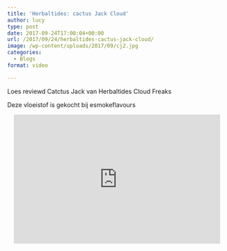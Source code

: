 ```yaml
---
title: 'Herbaltides: cactus Jack Cloud'
author: lucy
type: post
date: 2017-09-24T17:00:04+00:00
url: /2017/09/24/herbaltides-cactus-jack-cloud/
image: /wp-content/uploads/2017/09/cj2.jpg
categories:
  - Blogs
format: video

---
```

Loes reviewd Catctus Jack van Herbaltides Cloud Freaks

Deze vloeistof is gekocht bij esmokeflavours

<span class="embed-youtube" style="text-align:center; display: block;"><iframe class='youtube-player' type='text/html' width='474' height='297' src='https://www.youtube.com/embed/E9_oukGI278?version=3&#038;rel=1&#038;fs=1&#038;autohide=2&#038;showsearch=0&#038;showinfo=1&#038;iv_load_policy=1&#038;wmode=transparent' allowfullscreen='true' style='border:0;'></iframe></span>